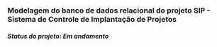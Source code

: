 ### Modelagem do banco de dados relacional do projeto SIP - Sistema de Controle de Implantação de Projetos

##### Status do projeto: Em andamento
